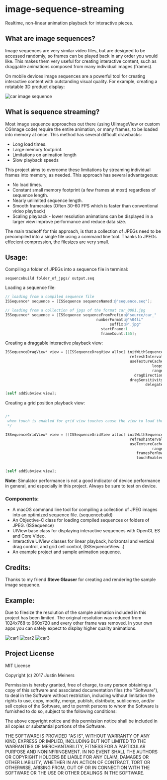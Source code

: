 # image-sequence-streaming

Realtime, non-linear animation playback for interactive pieces. 

## What are image sequences?

Image sequences are very similar video files, but are designed to be accessed randomly, so frames can be played back in any order you would like. This makes them very useful for creating interactive content, such as draggable animations composed from many individual images (frames). 

On mobile devices image sequences are a powerful tool for creating interactive content with outstanding visual quality. For example, creating a rotatable 3D product display:

![car image sequence](screenshots/screen_small.jpg)


## What is sequence streaming?

Most image sequence approaches out there (using UIImageView or custom CGImage code) require the entire animation, or many frames, to be loaded into memory at once. This method has several difficult drawbacks:
- Long load times.
- Large memory footprint.
- Limitations on animation length
- Slow playback speeds

This project aims to overcome these limitations by streaming individual frames into memory, as needed. This approach has several advantageous:
- No load times.
- Constant small memory footprint (a few frames at most) regardless of sequence length.  
- Nearly unlimited sequence length.
- Smooth framerates (Often 30-60 FPS which is faster than conventional video playback)
- Scaling playback - lower resolution animations can be displayed in a larger view improve performance and reduce data size.

The main tradeoff for this approach, is that a collection of JPEGs need to be precompiled into a single file using a command line tool. Thanks to JPEGs effecient compression, the filesizes are very small. 

## Usage:

Compiling a folder of JPEGs into a sequence file in terminal:

```
sequencebuild folder_of_jpgs/ output.seq
```

Loading a sequence file:

```Objective-C
// loading from a compiled sequence file
ISSequence* sequence = [ISSequence sequenceNamed:@"sequence.seq"];

// loading from a collection of jpgs of the format car_0001.jpg
ISSequence* sequence = [ISSequence sequenceFromPrefix:@"source/car_"
                                         numberFormat:@"%04li"
                                               suffix:@".jpg"
                                           startFrame:1
                                           frameCount:155];

```

Creating a draggable interactive playback view:

```Objective-C
ISSequenceDragView* view = [[ISSequenceDragView alloc] initWithSequence:sequence
                                                        refreshInterval:2 /* 30 FPS refresh rate */
                                                        useTextureCache:YES /* texture cache is an optional core video optimization */
                                                                  loops:YES
                                                                  range:[sequence range]
                                                          dragDirection:kISSequnceDragDirectionHorizontal
                                                        dragSensitivity:2.0
                                                               delegate:nil];

[self addSubview:view];

```

Creating a grid position playback view:

```Objective-C

/*
 when touch is enabled for grid view touches cause the view to load the grid cell nearest to the touch
 */

ISSequenceGridView* view = [[ISSequenceGridView alloc] initWithSequence:sequence
                                                        refreshInterval:2
                                                        useTextureCache:YES
                                                                  range:[sequence range]
                                                           framesPerRow:21
                                                           touchEnabled:YES];


[self addSubview:view];

```

**Note:** Simulator performance is not a good indicator of device performance in general, and especially in this project. Always be sure to test on device.


### Components:
- A macOS command line tool for compiling a collection of JPEG images into an optimized sequence file. (sequencebuild)
- An Objective-C class for loading compiled sequences or folders of JPEG. (ISSequence)
- UIView base class for displaying interactive sequences with OpenGL ES and Core Video.
- Interactive UIView classes for linear playback, horizontal and vertical drag control, and grid cell control, (ISSequenceView...)
- An example project and sample animation sequence.


## Credits:

 Thanks to my friend **Steve Glauser** for creating and rendering the sample image sequence.

## Example:

Due to filesize the resolution of the sample animation included in this project has been limited. The original resolution was reduced from 1024x768 to 960x720 and every other frame was removed. In your own apps you can safely expect to display higher quality animations.

![car1](screenshots/screen1.jpg)
![car2](screenshots/screen2.jpg)
![car3](screenshots/screen3.jpg)

## Project License

MIT License

Copyright (c) 2017 Justin Meiners

Permission is hereby granted, free of charge, to any person obtaining a copy of this software and associated documentation files (the "Software"), to deal in the Software without restriction, including without limitation the rights to use, copy, modify, merge, publish, distribute, sublicense, and/or sell copies of the Software, and to permit persons to whom the Software is furnished to do so, subject to the following conditions:

The above copyright notice and this permission notice shall be included in all copies or substantial portions of the Software.

THE SOFTWARE IS PROVIDED "AS IS", WITHOUT WARRANTY OF ANY KIND, EXPRESS OR IMPLIED, INCLUDING BUT NOT LIMITED TO THE WARRANTIES OF MERCHANTABILITY, FITNESS FOR A PARTICULAR PURPOSE AND NONINFRINGEMENT. IN NO EVENT SHALL THE AUTHORS OR COPYRIGHT HOLDERS BE LIABLE FOR ANY CLAIM, DAMAGES OR OTHER LIABILITY, WHETHER IN AN ACTION OF CONTRACT, TORT OR OTHERWISE, ARISING FROM, OUT OF OR IN CONNECTION WITH THE SOFTWARE OR THE USE OR OTHER DEALINGS IN THE SOFTWARE.


